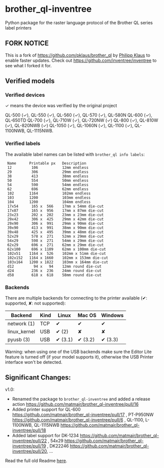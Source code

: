 # brother_ql-inventree

Python package for the raster language protocol of the Brother QL series label printers


## FORK NOTICE

This is a fork of https://github.com/pklaus/brother_ql by [Philipp Klaus](https://github.com/pklaus) to enable faster updates.
Check out https://github.com/inventree/inventree to see what I forked it for.

## Verified models
### Verified devices

✓ means the device was verified by the original project

QL-500 (✓), QL-550 (✓), QL-560 (✓), QL-570 (✓), QL-580N
QL-600 (✓), QL-650TD
QL-700 (✓), QL-710W (✓), QL-720NW (✓)
QL-800 (✓), QL-810W (✓), QL-820NWB (✓)
QL-1050 (✓), QL-1060N (✓),
QL-1100 (✓), QL-1100NWB, QL-1115NWB.

### Verified labels

The available label names can be listed with `brother_ql info labels`:

     Name      Printable px   Description
     12         106           12mm endless
     29         306           29mm endless
     38         413           38mm endless
     50         554           50mm endless
     54         590           54mm endless
     62         696           62mm endless
     102       1164           102mm endless
     103       1200           103mm endless
     104       1200           104mm endless
     17x54      165 x  566    17mm x 54mm die-cut
     17x87      165 x  956    17mm x 87mm die-cut
     23x23      202 x  202    23mm x 23mm die-cut
     29x42      306 x  425    29mm x 42mm die-cut
     29x90      306 x  991    29mm x 90mm die-cut
     39x90      413 x  991    38mm x 90mm die-cut
     39x48      425 x  495    39mm x 48mm die-cut
     52x29      578 x  271    52mm x 29mm die-cut
     54x29      598 x  271    54mm x 29mm die-cut
     62x29      696 x  271    62mm x 29mm die-cut
     62x100     696 x 1109    62mm x 100mm die-cut
     102x51    1164 x  526    102mm x 51mm die-cut
     102x152   1164 x 1660    102mm x 153mm die-cut
     103x164   1200 x 1822    103mm x 164mm die-cut
     d12         94 x   94    12mm round die-cut
     d24        236 x  236    24mm round die-cut
     d58        618 x  618    58mm round die-cut

### Backends

There are multiple backends for connecting to the printer available (✔: supported, ✘: not supported):

Backend | Kind | Linux | Mac OS | Windows
-------|-------|---------|---------|--------
network (1) | TCP | ✔ | ✔ | ✔
linux\_kernel | USB | ✔ (2) | ✘ | ✘
pyusb (3) | USB | ✔ (3.1) | ✔ (3.2) | ✔ (3.3)

Warning: when using one of the USB backends make sure the Editor Lite feature is turned off (if your model supports it), otherwise the USB Printer interface won't be detected.

## Significant Changes:
v1.0:
- Renamed the package to `brother_ql-inventree` and added a release action https://github.com/matmair/brother_ql-inventree/pull/16
- Added printer support for QL-600 https://github.com/matmair/brother_ql-inventree/pull/17 , PT-P950NW https://github.com/matmair/brother_ql-inventree/pull/6 , QL-1100, L-1100NWB, QL-1115NWB https://github.com/matmair/brother_ql-inventree/pull/18
- Added label support for DK-1234 https://github.com/matmair/brother_ql-inventree/pull/22 , 54x29  https://github.com/matmair/brother_ql-inventree/pull/19 , DK22246 https://github.com/matmair/brother_ql-inventree/pull/20, ...

Read the full old Readme [here](https://github.com/matmair/brother_ql-inventree/blob/cleanup/OLD_README.md).

